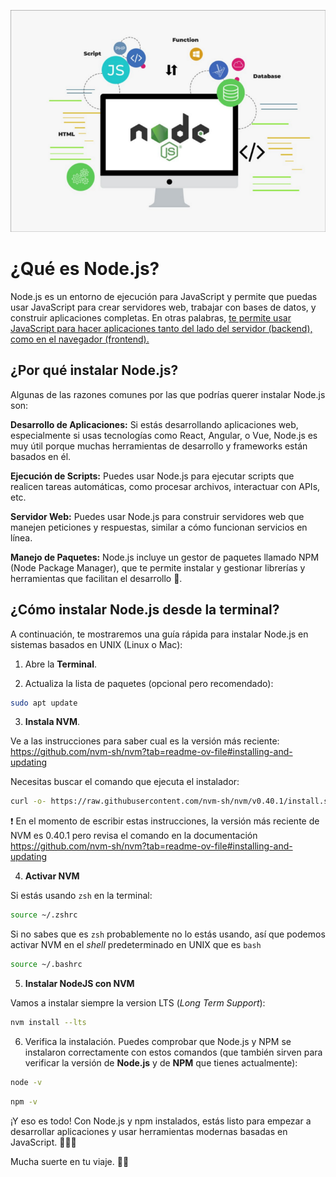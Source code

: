![Node JS](../../docs/nodejs_img.png)

# ¿Qué es Node.js?

Node.js es un entorno de ejecución para JavaScript y permite que puedas usar JavaScript para crear servidores web, trabajar con bases de datos, y construir aplicaciones completas. En otras palabras, <u>te permite usar JavaScript para hacer aplicaciones tanto del lado del servidor (backend), como en el navegador (frontend).</u>

## ¿Por qué instalar Node.js?

Algunas de las razones comunes por las que podrías querer instalar Node.js son:

**Desarrollo de Aplicaciones:** Si estás desarrollando aplicaciones web, especialmente si usas tecnologías como React, Angular, o Vue, Node.js es muy útil porque muchas herramientas de desarrollo y frameworks están basados en él.

**Ejecución de Scripts:** Puedes usar Node.js para ejecutar scripts que realicen tareas automáticas, como procesar archivos, interactuar con APIs, etc.

**Servidor Web:** Puedes usar Node.js para construir servidores web que manejen peticiones y respuestas, similar a cómo funcionan servicios en línea.

**Manejo de Paquetes:** Node.js incluye un gestor de paquetes llamado NPM (Node Package Manager), que te permite instalar y gestionar librerías y herramientas que facilitan el desarrollo :raised_hands:.

## **¿Cómo instalar Node.js desde la terminal?**

A continuación, te mostraremos una guía rápida para instalar Node.js en sistemas basados en UNIX (Linux o Mac):

1. Abre la **Terminal**.

2. Actualiza la lista de paquetes (opcional pero recomendado):

```bash
sudo apt update
```

3. **Instala NVM**.

Ve a las instrucciones para saber cual es la versión más reciente: https://github.com/nvm-sh/nvm?tab=readme-ov-file#installing-and-updating

Necesitas buscar el comando que ejecuta el instalador:

```bash
curl -o- https://raw.githubusercontent.com/nvm-sh/nvm/v0.40.1/install.sh | bash
```

❗ En el momento de escribir estas instrucciones, la versión más reciente de NVM es 0.40.1 pero revisa el comando en la documentación https://github.com/nvm-sh/nvm?tab=readme-ov-file#installing-and-updating

4. **Activar NVM**

Si estás usando `zsh` en la terminal:

```bash
source ~/.zshrc
```

Si no sabes que es `zsh` probablemente no lo estás usando, así que podemos activar NVM en el _shell_ predeterminado en UNIX que es `bash`

```bash
source ~/.bashrc
```

5. **Instalar NodeJS con NVM**

Vamos a instalar siempre la version LTS (_Long Term Support_):

```bash
nvm install --lts
```

6. Verifica la instalación. Puedes comprobar que Node.js y NPM se instalaron correctamente con estos comandos (que también sirven para verificar la versión de **Node.js** y de **NPM** que tienes actualmente):

```bash
node -v
```

```bash
npm -v
```

¡Y eso es todo! Con Node.js y npm instalados, estás listo para empezar a desarrollar aplicaciones y usar herramientas modernas basadas en JavaScript. :clap::clap::clap:

Mucha suerte en tu viaje. :rocket::milky_way:
